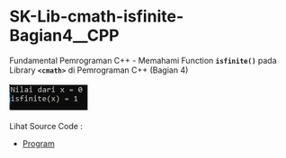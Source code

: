 # SK-Lib-cmath-isfinite-Bagian4__CPP
Fundamental Pemrograman C++ - Memahami Function <code><b>isfinite()</b></code> pada Library <code><b>&lt;cmath></b></code> di Pemrograman C++ (Bagian 4)<br><br>
<img src="https://github.com/RizkyKhapidsyah/SK-Lib-cmath-isfinite-Bagian4__CPP/blob/master/SK-Lib-cmath-isfinite-Bagian4__CPP/result/001.PNG"><br><br>
Lihat Source Code : <br>
- <a href="https://github.com/RizkyKhapidsyah/SK-Lib-cmath-isfinite-Bagian4__CPP/blob/master/SK-Lib-cmath-isfinite-Bagian4__CPP/Source.cpp">Program</a>

